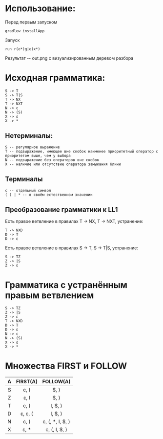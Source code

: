 ﻿Использование:
===
Перед первым запуском
    
    gradlew installApp

Запуск

	run r(e*)g|e(x*)

Результат -- out.png с визуализированным деревом разбора

Исходная грамматика:
===

    S -> T
	S -> T|S
	T -> NX
	T -> NXT
	N -> c
	N -> (S)
	X -> ɛ
	X -> *

Нетерминалы:
---
	S -- регулярное выражение
	T -- подвыражение, имеющее вне скобок наименее приоритетный оператор с приоритетом выше, чем у выбора
	N -- подвыражение без операторов вне скобок
	X -- наличие или отсутствие оператора замыкания Клини

Терминалы
---
	c -- отдельный символ
	( ) | * -- в своём естественном значении

Преобразование грамматики к LL1
---

Есть правое ветвление в правилах T -> NX, T -> NXT, устранение:

	T -> NXD
	D -> T
	D -> ɛ
	
Есть правое ветвление в правилах S -> T, S -> T|S, устранение:

	S -> TZ
	Z -> |S
	Z -> ɛ
	
Грамматика с устранённым правым ветвлением
===

	S -> TZ
	Z -> |S
	Z -> ɛ
	T -> NXD
	D -> T
	D -> ɛ
	N -> c
	N -> (S)
	X -> ɛ
	X -> *
	
Множества FIRST и FOLLOW
===

|A          |FIRST(A)   |FOLLOW(A)        |
|:---------:|:---------:|:---------------:|
|S          |c, (       |$, )             |
|Z          |ɛ, I       |$, )             |
|T          |c, (       |I, $, )          |
|D          |ɛ, c, (    |I, $, )          |
|N          |c, (       |c, (, *, I, $, ) |
|X          |ɛ, *       |c, (, I, $, )    |